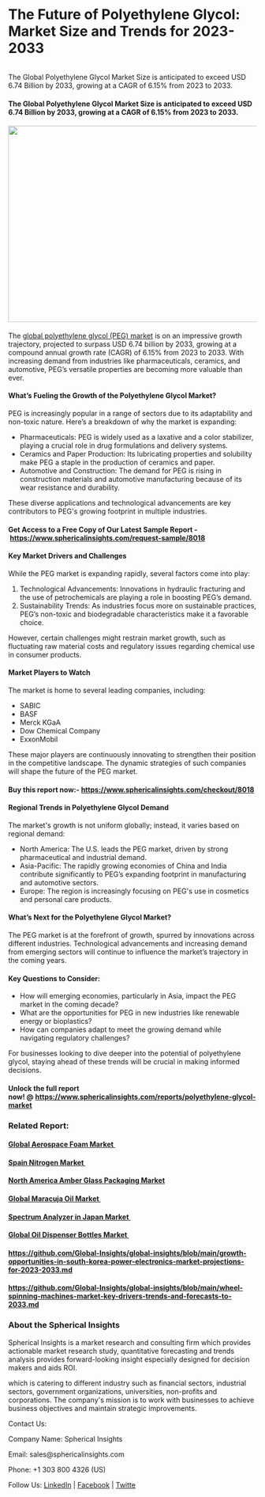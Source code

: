 <div class="wow_read_blog_hdr_img">
<div class="wow_read_blog_hdr_img_innr">
<h1>The Future of Polyethylene Glycol: Market Size and Trends for 2023-2033</h1>
</div>
<div class="wow_main_float_head_img"><img src="https://www.vevioz.com/upload/photos/2025/02/WC4tAq8YzQaMEcWAvcf2_25_d96f27c9283640a71f80b4b96c88dfd5_image.jpg" alt="" /></div>
</div>
<div class="read-blog-container">
<div class="read-blog-desc">
<p class="mb-0">The Global Polyethylene Glycol Market Size is anticipated to exceed USD 6.74 Billion by 2033, growing at a CAGR of 6.15% from 2023 to 2033.</p>
</div>
<div class="read-content">
<h4>The Global Polyethylene Glycol Market Size is anticipated to exceed USD 6.74 Billion by 2033, growing at a CAGR of 6.15% from 2023 to 2033.</h4>
<h4><img src="https://vipon.s3.amazonaws.com/img/2184959fb63d9a6e5d2592798b33a99fe3e74708f7f2bc.png" alt="" width="681" height="397" /></h4>
<p data-start="81" data-end="438">The&nbsp;<a href="https://www.sphericalinsights.com/reports/polyethylene-glycol-market" target="_blank" rel="noopener">global polyethylene glycol (PEG) market</a>&nbsp;is on an impressive growth trajectory, projected to surpass USD 6.74 billion by 2033, growing at a compound annual growth rate (CAGR) of 6.15% from 2023 to 2033. With increasing demand from industries like pharmaceuticals, ceramics, and automotive, PEG&rsquo;s versatile properties are becoming more valuable than ever.</p>
<h4 data-start="440" data-end="505">What&rsquo;s Fueling the Growth of the Polyethylene Glycol Market?</h4>
<p data-start="507" data-end="653">PEG is increasingly popular in a range of sectors due to its adaptability and non-toxic nature. Here&rsquo;s a breakdown of why the market is expanding:</p>
<ul data-start="655" data-end="1104">
<li data-start="655" data-end="800"><span data-start="657" data-end="676">Pharmaceuticals</span>: PEG is widely used as a laxative and a color stabilizer, playing a crucial role in drug formulations and delivery systems.</li>
<li data-start="801" data-end="938"><span data-start="803" data-end="836">Ceramics and Paper Production</span>: Its lubricating properties and solubility make PEG a staple in the production of ceramics and paper.</li>
<li data-start="939" data-end="1104"><span data-start="941" data-end="972">Automotive and Construction</span>: The demand for PEG is rising in construction materials and automotive manufacturing because of its wear resistance and durability.</li>
</ul>
<p data-start="1106" data-end="1236">These diverse applications and technological advancements are key contributors to PEG's growing footprint in multiple industries.</p>
<h4>Get Access to a Free Copy of Our Latest Sample Report -&nbsp;<a href="https://www.sphericalinsights.com/request-sample/8018" rel="nofollow">https://www.sphericalinsights.com/request-sample/8018</a></h4>
<h4 data-start="1238" data-end="1276">Key Market Drivers and Challenges</h4>
<p data-start="1278" data-end="1352">While the PEG market is expanding rapidly, several factors come into play:</p>
<ol data-start="1354" data-end="1664">
<li data-start="1354" data-end="1501"><span data-start="1357" data-end="1387">Technological Advancements</span>: Innovations in hydraulic fracturing and the use of petrochemicals are playing a role in boosting PEG&rsquo;s demand.</li>
<li data-start="1502" data-end="1660"><span data-start="1505" data-end="1530">Sustainability Trends</span>: As industries focus more on sustainable practices, PEG&rsquo;s non-toxic and biodegradable characteristics make it a favorable choice.</li>
</ol>
<p data-start="1665" data-end="1829">However, certain challenges might restrain market growth, such as fluctuating raw material costs and regulatory issues regarding chemical use in consumer products.</p>
<h4 data-start="1831" data-end="1859">Market Players to Watch</h4>
<p data-start="1861" data-end="1920">The market is home to several leading companies, including:</p>
<ul data-start="1921" data-end="2004">
<li data-start="1921" data-end="1932"><span data-start="1923" data-end="1932">SABIC</span></li>
<li data-start="1933" data-end="1943"><span data-start="1935" data-end="1943">BASF</span></li>
<li data-start="1944" data-end="1960"><span data-start="1946" data-end="1960">Merck KGaA</span></li>
<li data-start="1961" data-end="1987"><span data-start="1963" data-end="1987">Dow Chemical Company</span></li>
<li data-start="1988" data-end="2004"><span data-start="1990" data-end="2004">ExxonMobil</span></li>
</ul>
<p data-start="2006" data-end="2194">These major players are continuously innovating to strengthen their position in the competitive landscape. The dynamic strategies of such companies will shape the future of the PEG market.</p>
<h4>Buy this report now:-&nbsp;<a href="https://www.sphericalinsights.com/checkout/8018" rel="nofollow">https://www.sphericalinsights.com/checkout/8018</a></h4>
<h4 data-start="2196" data-end="2246">Regional Trends in Polyethylene Glycol Demand</h4>
<p data-start="2248" data-end="2337">The market's growth is not uniform globally; instead, it varies based on regional demand:</p>
<ul data-start="2339" data-end="2713">
<li data-start="2339" data-end="2445"><span data-start="2341" data-end="2358">North America</span>: The U.S. leads the PEG market, driven by strong pharmaceutical and industrial demand.</li>
<li data-start="2446" data-end="2609"><span data-start="2448" data-end="2464">Asia-Pacific</span>: The rapidly growing economies of China and India contribute significantly to PEG&rsquo;s expanding footprint in manufacturing and automotive sectors.</li>
<li data-start="2610" data-end="2713"><span data-start="2612" data-end="2622">Europe</span>: The region is increasingly focusing on PEG's use in cosmetics and personal care products.</li>
</ul>
<h4 data-start="2715" data-end="2767">What&rsquo;s Next for the Polyethylene Glycol Market?</h4>
<p data-start="2769" data-end="3009">The PEG market is at the forefront of growth, spurred by innovations across different industries. Technological advancements and increasing demand from emerging sectors will continue to influence the market&rsquo;s trajectory in the coming years.</p>
<h4 data-start="3011" data-end="3042">Key Questions to Consider:</h4>
<ul data-start="3043" data-end="3325">
<li data-start="3043" data-end="3139">How will emerging economies, particularly in Asia, impact the PEG market in the coming decade?</li>
<li data-start="3140" data-end="3232">What are the opportunities for PEG in new industries like renewable energy or bioplastics?</li>
<li data-start="3233" data-end="3325">How can companies adapt to meet the growing demand while navigating regulatory challenges?</li>
</ul>
<p data-start="3327" data-end="3483">For businesses looking to dive deeper into the potential of polyethylene glycol, staying ahead of these trends will be crucial in making informed decisions.</p>
<h4>Unlock the full report now!&nbsp;@&nbsp;<a href="https://www.sphericalinsights.com/reports/polyethylene-glycol-market" rel="nofollow">https://www.sphericalinsights.com/reports/polyethylene-glycol-market</a></h4>
<h3>Related Report:</h3>
<h4 class="news-post-title"><a href="https://www.sphericalinsights.com/de/reports/aerospace-foam-market" target="_blank" rel="noopener">Global Aerospace Foam Market&nbsp;</a></h4>
<h4 class="news-post-title"><a href="https://www.sphericalinsights.com/de/reports/spain-nitrogen-market" target="_blank" rel="noopener">Spain Nitrogen Market&nbsp;</a></h4>
<h4 class="news-post-title"><a href="https://www.sphericalinsights.com/de/reports/north-america-amber-glass-packaging-market" target="_blank" rel="noopener">North America Amber Glass Packaging Market</a></h4>
<h4 class="news-post-title"><a href="https://www.sphericalinsights.com/fr/reports/maracuja-oil-market" target="_blank" rel="noopener">Global Maracuja Oil Market&nbsp;</a></h4>
<h4 class="news-post-title"><a href="https://www.sphericalinsights.com/fr/reports/japan-spectrum-analyzer-market" target="_blank" rel="noopener">Spectrum Analyzer in Japan Market&nbsp;</a></h4>
<h4 class="news-post-title"><a href="https://www.sphericalinsights.com/fr/reports/oil-dispenser-bottle-market" target="_blank" rel="noopener">Global Oil Dispenser Bottles Market&nbsp;</a></h4>
<h4><a href="https://github.com/Global-Insights/global-insights/blob/main/growth-opportunities-in-south-korea-power-electronics-market-projections-for-2023-2033.md" target="_blank" rel="noopener">https://github.com/Global-Insights/global-insights/blob/main/growth-opportunities-in-south-korea-power-electronics-market-projections-for-2023-2033.md</a></h4>
<h4><a href="https://github.com/Global-Insights/global-insights/blob/main/wheel-spinning-machines-market-key-drivers-trends-and-forecasts-to-2033.md" target="_blank" rel="noopener">https://github.com/Global-Insights/global-insights/blob/main/wheel-spinning-machines-market-key-drivers-trends-and-forecasts-to-2033.md</a></h4>
<h3>About the Spherical Insights</h3>
<p>Spherical Insights&nbsp;is a market research and consulting firm which provides actionable market research study, quantitative forecasting and trends analysis provides forward-looking insight especially designed for decision makers and aids ROI.</p>
<p>which is catering to different industry such as financial sectors, industrial sectors, government organizations, universities, non-profits and corporations. The company's mission is to work with businesses to achieve business objectives and maintain strategic improvements.</p>
<p>Contact Us:</p>
<p>Company Name:&nbsp;Spherical Insights</p>
<p>Email:&nbsp;sales@sphericalinsights.com</p>
<p>Phone:&nbsp;+1 303 800 4326 (US)</p>
<p>Follow Us:&nbsp;<a href="https://www.linkedin.com/company/spherical-insight/" rel="nofollow"><u>LinkedIn</u></a>&nbsp;|&nbsp;<a href="https://www.facebook.com/sphericalinsights22" rel="nofollow"><u>Facebook</u></a>&nbsp;|&nbsp;<a href="https://twitter.com/SInsights_US" rel="nofollow"><u>Twitte</u></a></p>
</div>
</div>
